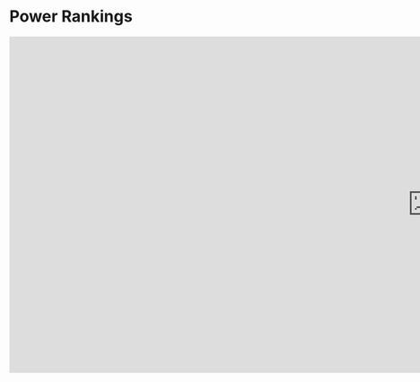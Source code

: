 # Power Rankings

<p><iframe src="https://docs.google.com/spreadsheets/d/e/2PACX-1vS1Qp99v_5_t1r9B44kuDpdSY_zPLOR4WR4p7yy12Fe-NQ5PawM3Iribro7QHP1-w3baQ17tgslf2T5/pubhtml?gid=1977456213&amp;single=true&amp;widget=true&amp;headers=false" frameborder="0" scrolling="no" width="1500" height="600" allowfullscreen="true" mozallowfullscreen="true" webkitallowfullscreen="true"></iframe></p>
